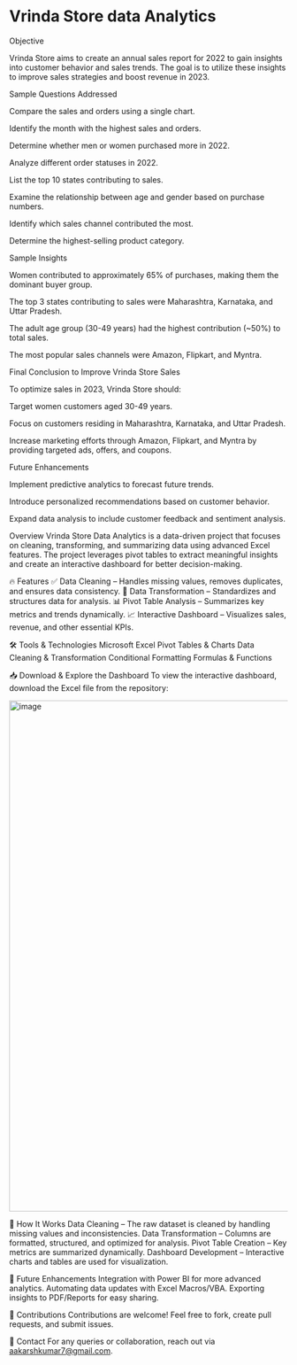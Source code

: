 # Vrinda Store data Analytics

Objective

Vrinda Store aims to create an annual sales report for 2022 to gain insights into customer behavior and sales trends. The goal is to utilize these insights to improve sales strategies and boost revenue in 2023.

Sample Questions Addressed

Compare the sales and orders using a single chart.

Identify the month with the highest sales and orders.

Determine whether men or women purchased more in 2022.

Analyze different order statuses in 2022.

List the top 10 states contributing to sales.

Examine the relationship between age and gender based on purchase numbers.

Identify which sales channel contributed the most.

Determine the highest-selling product category.

Sample Insights

Women contributed to approximately 65% of purchases, making them the dominant buyer group.

The top 3 states contributing to sales were Maharashtra, Karnataka, and Uttar Pradesh.

The adult age group (30-49 years) had the highest contribution (~50%) to total sales.

The most popular sales channels were Amazon, Flipkart, and Myntra.

Final Conclusion to Improve Vrinda Store Sales

To optimize sales in 2023, Vrinda Store should:

Target women customers aged 30-49 years.

Focus on customers residing in Maharashtra, Karnataka, and Uttar Pradesh.

Increase marketing efforts through Amazon, Flipkart, and Myntra by providing targeted ads, offers, and coupons.

Future Enhancements

Implement predictive analytics to forecast future trends.

Introduce personalized recommendations based on customer behavior.

Expand data analysis to include customer feedback and sentiment analysis.


Overview
Vrinda Store Data Analytics is a data-driven project that focuses on cleaning, transforming, and summarizing data using advanced Excel features. The project leverages pivot tables to extract meaningful insights and create an interactive dashboard for better decision-making.


🔥 Features
✅ Data Cleaning – Handles missing values, removes duplicates, and ensures data consistency.
🔄 Data Transformation – Standardizes and structures data for analysis.
📊 Pivot Table Analysis – Summarizes key metrics and trends dynamically.
📈 Interactive Dashboard – Visualizes sales, revenue, and other essential KPIs.


🛠️ Tools & Technologies
Microsoft Excel
Pivot Tables & Charts
Data Cleaning & Transformation
Conditional Formatting
Formulas & Functions


📥 Download & Explore the Dashboard
To view the interactive dashboard, download the Excel file from the repository:

<img width="923" alt="image" src="https://github.com/user-attachments/assets/0ce3b527-157c-4f9a-a252-8d856b4c983b" />





📌 How It Works
Data Cleaning – The raw dataset is cleaned by handling missing values and inconsistencies.
Data Transformation – Columns are formatted, structured, and optimized for analysis.
Pivot Table Creation – Key metrics are summarized dynamically.
Dashboard Development – Interactive charts and tables are used for visualization.


🎯 Future Enhancements
Integration with Power BI for more advanced analytics.
Automating data updates with Excel Macros/VBA.
Exporting insights to PDF/Reports for easy sharing.


🤝 Contributions
Contributions are welcome! Feel free to fork, create pull requests, and submit issues.


📧 Contact
For any queries or collaboration, reach out via aakarshkumar7@gmail.com.
